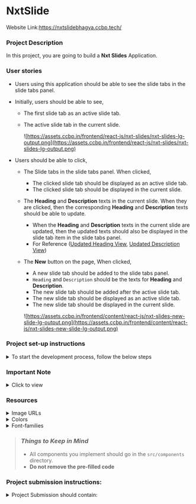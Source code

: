 # NxtSlide

Website Link:https://nxtslidebhagya.ccbp.tech/

### Project Description

In this project, you are going to build a **Nxt Slides** Application.

### User stories

- Users using this application should be able to see the slide tabs in the slide tabs panel.
- Initially, users should be able to see,
  - The first slide tab as an active slide tab.
  - The active slide tab in the current slide.
        
    ![https://assets.ccbp.in/frontend/react-js/nxt-slides/nxt-slides-lg-output.png](https://assets.ccbp.in/frontend/react-js/nxt-slides/nxt-slides-lg-output.png)

- Users should be able to click,
  - The Slide tabs in the slide tabs panel. When clicked,
    - The clicked slide tab should be displayed as an active slide tab.
    - The clicked slide tab should be displayed in the current slide.
  - The **Heading** and **Description** texts in the current slide. When they are clicked, then the corresponding **Heading** and **Description** texts should be able to update.
    - When the **Heading** and **Description** texts in the current slide are updated, then the updated texts should also be displayed in the slide tab item in the slide tabs panel.
    - For Reference ([Updated Heading View](https://assets.ccbp.in/frontend/content/react-js/nxt-slides-edit-heading-lg-output.png), [Updated Description View](https://assets.ccbp.in/frontend/content/react-js/nxt-slides-edit-description-lg-output.png))
  - The **New** button on the page, When clicked,
    - A new slide tab should be added to the slide tabs panel.
    - `Heading` and `Description` should be the texts for **Heading** and **Description**.
    - The new slide tab should be added after the active slide tab.
    - The new slide tab should be displayed as an active slide tab.
    - The new slide tab should be displayed in the current slide.
        
    ![https://assets.ccbp.in/frontend/content/react-js/nxt-slides-new-slide-lg-output.png](https://assets.ccbp.in/frontend/content/react-js/nxt-slides-new-slide-lg-output.png)

### Project set-up instructions

<details>
<summary>To start the development process, follow the below steps</summary>
<br/>

1. Download [Node](https://nodejs.org/en/download/) on your local system - Windows OS, Linux/Mac OS
2. Download the [zip file](https://s3.ap-south-1.amazonaws.com/new-assets.ccbp.in/frontend/loading-data/react-js/coding-practices/nxtSlides/nxtSlides.zip).
3. Unzip the zip file on your local machine.
4. Run the command "npm install" in the terminal to install all the necessary dependencies.
5. Run the command "npm start" in the terminal to start the development server.
6. The app can be viewed in the browser by using the LOCAL URL [http://localhost:3000/](http://localhost:3000/).
7. You can start the development process by going through the **README** in the given file.
8. Don’t use any third-party packages.

</details>

### Important Note

<details>
<summary>Click to view</summary>

<br/>

**The following instructions are required for the tests to pass**

  - Use normal HTML elements to style the React Components. Usage of styled-components (CSS in JS) to style React components is not supported. Test cases won't be passed if styled components are used.
  - Every slide tab item should be displayed as a list item in the slide tabs panel and should contain the testid with value as `slideTab{slideNumber}`, here `slideNumber` is the sequence order of the slide tab.
  - Refer to the below Example for the usage of `testid` in the HTML elements.
    - Example: `<div testid="slide" className="slide-item"/>`.
  - The Nxt Slides logo image in Navbar should contain alt text as `nxt slides logo`. 
  - The New plus icon image inside the **New** button should contain alt text as `new plus icon`.
  - Responsiveness is not required.
  - Routes should not be used

</details>

### Resources

<details>
<summary>Image URLs</summary>

- [https://assets.ccbp.in/frontend/react-js/nxt-slides/nxt-slides-logo.png](https://assets.ccbp.in/frontend/react-js/nxt-slides/nxt-slides-logo.png) alt should be **nxt slides logo**
- [https://assets.ccbp.in/frontend/react-js/nxt-slides/nxt-slides-plus-icon.png](https://assets.ccbp.in/frontend/react-js/nxt-slides/nxt-slides-plus-icon.png) alt should be **new plus icon**
- [https://assets.ccbp.in/frontend/react-js/nxt-slides/nxt-slides-bg.png](https://assets.ccbp.in/frontend/react-js/nxt-slides/nxt-slides-bg.png) **slide background image**

</details>

<details>
<summary>Colors</summary>

<br/>

**Background Colors**:

<div style="background-color: #ffffff; width: 150px; padding: 10px; color: black">Hex: #ffffff</div>
<div style="background-color: #f8fafc; width: 150px; padding: 10px; color: black">Hex: #f8fafc</div>
<br/>

**Text Colors**:

<div style="background-color: #dbeafe; width: 150px; padding: 10px; color: black">Hex: #dbeafe</div>
<div style="background-color: #0f172a; width: 150px; padding: 10px; color: white">Hex: #0f172a</div>
<div style="background-color: #334155; width: 150px; padding: 10px; color: white">Hex: #334155</div>
<div style="background-color: #475569; width: 150px; padding: 10px; color: white">Hex: #475569</div>
<div style="background-color: #0967d2; width: 150px; padding: 10px; color: white">Hex: #0967d2</div>
<br/>
</details>

<details>
<summary>Font-families</summary>

- Bree Serif
- Roboto

</details>

> ### _Things to Keep in Mind_
>
> - All components you implement should go in the `src/components` directory.
> - **Do not remove the pre-filled code**

### Project submission instructions:

<details>
<summary>Project Submission should contain:</summary>

- GitHub repository link to your code.
- A video link. video should contain a code walkthrough and explain your application.
  - Make at least a 5-minute video explaining your code and the features that you have implemented.
  - Upload the recorded video to your YouTube account.
  - Refer to [**this**](https://www.youtube.com/watch?v=VtF2AgFSLAw) video to get a better understanding of uploading videos to your YouTube account.
- Follow the below points
  - Standard naming conventions
  - The code must be easily understandable
  - The code must be readable
</details>
